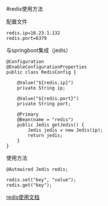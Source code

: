 #redis使用方法

配置文件
```
redis.ip=10.23.1.132
redis.port=6379
```

与springboot集成（jedis）
```
@Configuration
@EnableConfigurationProperties
public class RedisConfig {

    @Value("${redis.ip}")
    private String ip;
    
    @Value("${redis.port}")
    private String port;
    
    @Primary
    @Bean(name = "redis")
    public Jedis getJedis() {
        Jedis jedis = new Jedis(ip);
        return jedis;
    }
}
```

使用方法
```
@Autowired Jedis redis;

redis.set("key", "value");
redis.get("key");
```

[redis使用文档](https://www.tutorialspoint.com/redis/redis_java.htm)